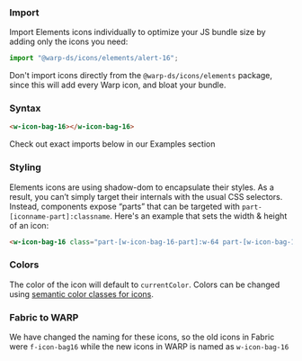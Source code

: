 ### Import

Import Elements icons individually to optimize your JS bundle size by adding only the icons you need:

```js
import "@warp-ds/icons/elements/alert-16";
```

Don't import icons directly from the `@warp-ds/icons/elements` package, since this will add every Warp icon, and bloat your bundle.

### Syntax

```html
<w-icon-bag-16></w-icon-bag-16>
```

Check out exact imports below in our Examples section

### Styling

Elements icons are using shadow-dom to encapsulate their styles. As a result, you can’t simply target their internals with the usual CSS selectors. Instead, components expose “parts” that can be targeted with `part-[iconname-part]:classname`. Here's an example that sets the width & height of an icon:

```html
<w-icon-bag-16 class="part-[w-icon-bag-16-part]:w-64 part-[w-icon-bag-16-part]:h-64"></w-icon-bag-16>
```

### Colors
The color of the icon will default to `currentColor`.
Colors can be changed using [semantic color classes for icons](/classes/icon-color#icon-color).

### Fabric to WARP
We have changed the naming for these icons, so the old icons in Fabric were `f-icon-bag16` while the new icons in WARP is named as `w-icon-bag-16`
